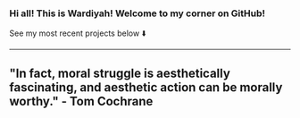 ### Hi all! This is Wardiyah! Welcome to my corner on GitHub!

See my most recent projects below ⬇️


-------------------
## "In fact, moral struggle is aesthetically fascinating, and aesthetic action can be morally worthy." - Tom Cochrane
